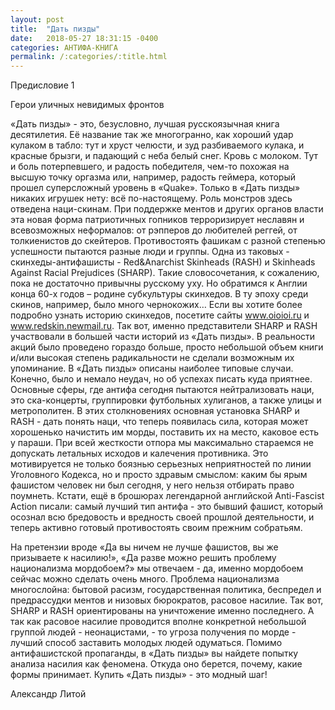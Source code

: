 ```yaml
---
layout: post
title:  "Дать пизды"
date:   2018-05-27 18:31:15 -0400
categories: АНТИФА-КНИГА
permalink: /:categories/:title.html
---
```


Предисловие 1

Герои уличных невидимых фронтов

«Дать пизды» - это, безусловно, лучшая русскоязычная книга десятилетия. Её название так же многогранно, как хороший удар кулаком в табло: тут и хруст челюсти, и зуд разбиваемого кулака, и красные брызги, и падающий с неба белый снег. Кровь с молоком. Тут и боль потерпевшего, и радость победителя, чем-то похожая на высшую точку оргазма или, например, радость геймера, который прошел суперсложный уровень в «Quake». Только в «Дать пизды» никаких игрушек нету: всё по-настоящему. Роль монстров здесь отведена наци-скинам. При поддержке ментов и других органов власти эта новая форма патриотичных гопников терроризирует неславян и всевозможных неформалов: от рэпперов до любителей реггей, от толкиенистов до скейтеров. Противостоять фашикам с разной степенью успешности пытаются разные люди и группы. Одна из таковых - скинхеды-антифашисты - Red&Anarchist Skinheads (RASH) и Skinheads Against Racial Prejudices (SHARP). Такие словосочетания, к сожалению, пока не достаточно привычны русскому уху. Но обратимся к Англии конца 60-х годов – родине субкультуры скинхедов. В ту эпоху среди скинов, например, было много чернокожих… Если вы хотите более подробно узнать историю скинхедов, посетите сайты www.oioioi.ru и www.redskin.newmail.ru. Так вот, именно представители SHARP и RASH участвовали в большей части историй из «Дать пизды». В реальности акций было проведено гораздо больше, просто небольшой объем книги и/или высокая степень радикальности не сделали возможным их упоминание. В «Дать пизды» описаны наиболее типовые случаи. Конечно, было и немало неудач, но об успехах писать куда приятнее. Основные сферы, где антифа сегодня пытаются нейтрализовать наци, это ска-концерты, группировки футбольных хулиганов, а также улицы и метрополитен. В этих столкновениях основная установка SHARP и RASH - дать понять наци, что теперь появилась сила, которая может хорошенько начистить им морды, поставить их на место, каковое есть у параши. При всей жесткости отпора мы максимально стараемся не допускать летальных исходов и калечения противника. Это мотивируется не только боязнью серьезных неприятностей по линии Уголовного Кодекса, но и просто здравым смыслом: каким бы ярым фашистом человек ни был сегодня, у него нельзя отбирать право поумнеть. Кстати, ещё в брошюрах легендарной английской Anti-Fascist Action писали: самый лучший тип антифа - это бывший фашист, который осознал всю бредовость и вредность своей прошлой деятельности, и теперь активно готовый противостоять своим прежним собратьям.

На претензии вроде «Да вы ничем не лучше фашистов, вы же призываете к насилию!», «Да разве можно решить проблему национализма мордобоем?» мы отвечаем - да, именно мордобоем сейчас можно сделать очень много. Проблема национализма многослойна: бытовой расизм, государственная политика, беспредел и предрассудки ментов и низовых бюрократов, расовое насилие. Так вот, SHARP и RASH ориентированы на уничтожение именно последнего. А так как расовое насилие проводится вполне конкретной небольшой группой людей - неонацистами, - то угроза получения по морде - лучший способ заставить молодых людей одуматься. Помимо антифашистской пропаганды, в «Дать пизды» вы найдете попытку анализа насилия как феномена. Откуда оно берется, почему, какие формы принимает. Купить «Дать пизды» - это модный шаг!

Александр Литой
